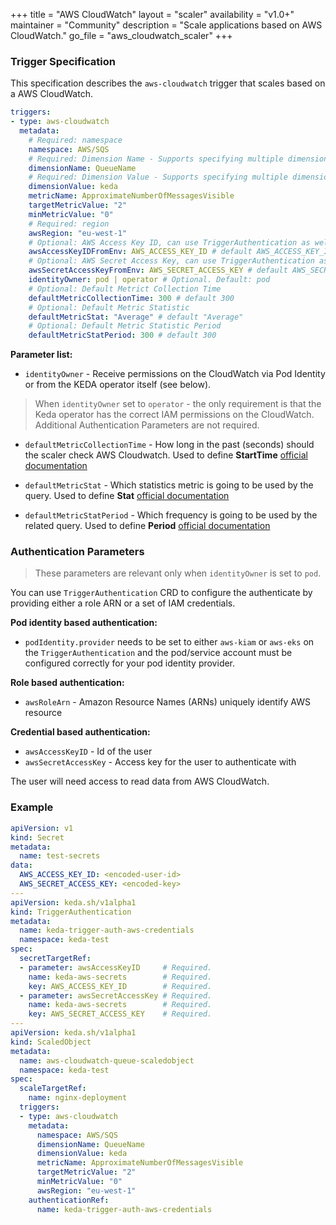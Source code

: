 +++
title = "AWS CloudWatch"
layout = "scaler"
availability = "v1.0+"
maintainer = "Community"
description = "Scale applications based on AWS CloudWatch."
go_file = "aws_cloudwatch_scaler"
+++

### Trigger Specification

This specification describes the `aws-cloudwatch` trigger that scales based on a AWS CloudWatch.

```yaml
triggers:
- type: aws-cloudwatch
  metadata:
    # Required: namespace
    namespace: AWS/SQS
    # Required: Dimension Name - Supports specifying multiple dimension names by using ";" as a seperator i.e. dimensionName: QueueName;QueueName
    dimensionName: QueueName
    # Required: Dimension Value - Supports specifying multiple dimension values by using ";" as a seperator i.e. dimensionValue: queue1;queue2
    dimensionValue: keda
    metricName: ApproximateNumberOfMessagesVisible
    targetMetricValue: "2"
    minMetricValue: "0"
    # Required: region
    awsRegion: "eu-west-1"
    # Optional: AWS Access Key ID, can use TriggerAuthentication as well
    awsAccessKeyIDFromEnv: AWS_ACCESS_KEY_ID # default AWS_ACCESS_KEY_ID
    # Optional: AWS Secret Access Key, can use TriggerAuthentication as well
    awsSecretAccessKeyFromEnv: AWS_SECRET_ACCESS_KEY # default AWS_SECRET_ACCESS_KEY
    identityOwner: pod | operator # Optional. Default: pod
    # Optional: Default Metrict Collection Time
    defaultMetricCollectionTime: 300 # default 300
    # Optional: Default Metric Statistic
    defaultMetricStat: "Average" # default "Average"
    # Optional: Default Metric Statistic Period
    defaultMetricStatPeriod: 300 # default 300
```

**Parameter list:**

- `identityOwner` - Receive permissions on the CloudWatch via Pod Identity or from the KEDA operator itself (see below).

> When `identityOwner` set to `operator` - the only requirement is that the Keda operator has the correct IAM permissions on the CloudWatch. Additional Authentication Parameters are not required.

- `defaultMetricCollectionTime` - How long in the past (seconds) should the scaler check AWS Cloudwatch. Used to define **StartTime** [official documentation](https://docs.aws.amazon.com/AmazonCloudWatch/latest/APIReference/API_GetMetricStatistics.html)

- `defaultMetricStat` - Which statistics metric is going to be used by the query. Used to define **Stat** [official documentation](https://docs.aws.amazon.com/AmazonCloudWatch/latest/APIReference/API_GetMetricStatistics.html)

- `defaultMetricStatPeriod` -  Which frequency is going to be used by the related query. Used to define **Period** [official documentation](https://docs.aws.amazon.com/AmazonCloudWatch/latest/APIReference/API_GetMetricStatistics.html)


### Authentication Parameters

> These parameters are relevant only when `identityOwner` is set to `pod`.

You can use `TriggerAuthentication` CRD to configure the authenticate by providing either a role ARN or a set of IAM credentials.

**Pod identity based authentication:**

- `podIdentity.provider` needs to be set to either `aws-kiam` or `aws-eks` on the `TriggerAuthentication` and the pod/service account must be configured correctly for your pod identity provider.

**Role based authentication:**

- `awsRoleArn` - Amazon Resource Names (ARNs) uniquely identify AWS resource

**Credential based authentication:**

- `awsAccessKeyID` - Id of the user
- `awsSecretAccessKey` - Access key for the user to authenticate with

The user will need access to read data from AWS CloudWatch.

### Example

```yaml
apiVersion: v1
kind: Secret
metadata:
  name: test-secrets
data:
  AWS_ACCESS_KEY_ID: <encoded-user-id>
  AWS_SECRET_ACCESS_KEY: <encoded-key>
---
apiVersion: keda.sh/v1alpha1
kind: TriggerAuthentication
metadata:
  name: keda-trigger-auth-aws-credentials
  namespace: keda-test
spec:
  secretTargetRef:
  - parameter: awsAccessKeyID     # Required.
    name: keda-aws-secrets        # Required.
    key: AWS_ACCESS_KEY_ID        # Required.
  - parameter: awsSecretAccessKey # Required.
    name: keda-aws-secrets        # Required.
    key: AWS_SECRET_ACCESS_KEY    # Required.
---
apiVersion: keda.sh/v1alpha1
kind: ScaledObject
metadata:
  name: aws-cloudwatch-queue-scaledobject
  namespace: keda-test
spec:
  scaleTargetRef:
    name: nginx-deployment
  triggers:
  - type: aws-cloudwatch
    metadata:
      namespace: AWS/SQS
      dimensionName: QueueName
      dimensionValue: keda
      metricName: ApproximateNumberOfMessagesVisible
      targetMetricValue: "2"
      minMetricValue: "0"
      awsRegion: "eu-west-1"
    authenticationRef:
      name: keda-trigger-auth-aws-credentials
```
